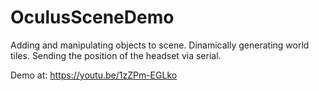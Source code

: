 # OculusSceneDemo
Adding and manipulating objects to scene. Dinamically generating world tiles. Sending the position of the headset via serial.

Demo at: https://youtu.be/1zZPm-EGLko
